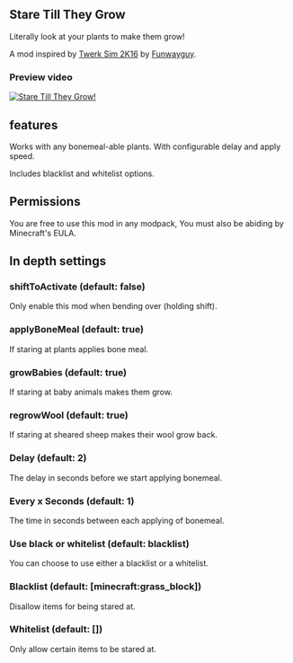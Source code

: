 Stare Till They Grow
--

Literally look at your plants to make them grow!

A mod inspired by [Twerk Sim 2K16](https://github.com/Funwayguy/TS2K16) by [Funwayguy](https://github.com/Funwayguy).

### Preview video
[![Stare Till They Grow!](https://img.youtube.com/vi/8oO2xrJ-KZU/0.jpg)](https://www.youtube.com/watch?v=8oO2xrJ-KZU)

## features

Works with any bonemeal-able plants. With configurable delay and apply speed.

Includes blacklist and whitelist options. 

## Permissions
You are free to use this mod in any modpack, You must also be abiding by Minecraft's EULA.

## In depth settings

### shiftToActivate (default: false)
Only enable this mod when bending over (holding shift).

### applyBoneMeal (default: true)
If staring at plants applies bone meal.

### growBabies (default: true)
If staring at baby animals makes them grow.

### regrowWool (default: true)
If staring at sheared sheep makes their wool grow back.

### Delay (default: 2)
The delay in seconds before we start applying bonemeal.

### Every x Seconds (default: 1)
The time in seconds between each applying of bonemeal.

### Use black or whitelist (default: blacklist)
You can choose to use either a blacklist or a whitelist.

### Blacklist (default: [minecraft:grass_block])
Disallow items for being stared at.

### Whitelist (default: [])
Only allow certain items to be stared at.

